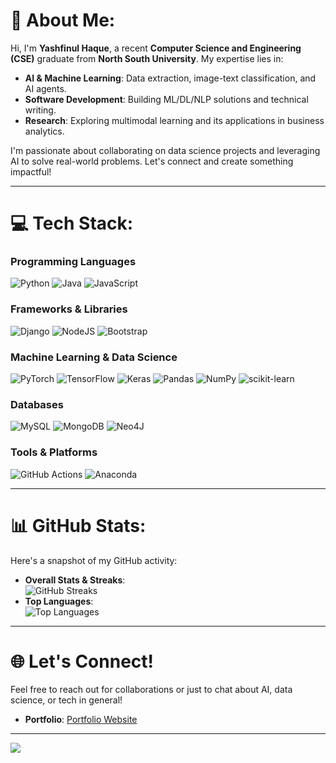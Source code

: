 # 💫 About Me:
Hi, I'm **Yashfinul Haque**, a recent **Computer Science and Engineering (CSE)** graduate from **North South University**. My expertise lies in:
- **AI & Machine Learning**: Data extraction, image-text classification, and AI agents.
- **Software Development**: Building ML/DL/NLP solutions and technical writing.
- **Research**: Exploring multimodal learning and its applications in business analytics.

I'm passionate about collaborating on data science projects and leveraging AI to solve real-world problems. Let's connect and create something impactful!

---

# 💻 Tech Stack:
### **Programming Languages**
![Python](https://img.shields.io/badge/python-3670A0?style=for-the-badge&logo=python&logoColor=ffdd54) ![Java](https://img.shields.io/badge/java-%23ED8B00.svg?style=for-the-badge&logo=openjdk&logoColor=white) ![JavaScript](https://img.shields.io/badge/javascript-%23323330.svg?style=for-the-badge&logo=javascript&logoColor=%23F7DF1E)

### **Frameworks & Libraries**
![Django](https://img.shields.io/badge/django-%23092E20.svg?style=for-the-badge&logo=django&logoColor=white) ![NodeJS](https://img.shields.io/badge/node.js-6DA55F?style=for-the-badge&logo=node.js&logoColor=white) ![Bootstrap](https://img.shields.io/badge/bootstrap-%238511FA.svg?style=for-the-badge&logo=bootstrap&logoColor=white)

### **Machine Learning & Data Science**
![PyTorch](https://img.shields.io/badge/PyTorch-%23EE4C2C.svg?style=for-the-badge&logo=PyTorch&logoColor=white) ![TensorFlow](https://img.shields.io/badge/TensorFlow-%23FF6F00.svg?style=for-the-badge&logo=TensorFlow&logoColor=white) ![Keras](https://img.shields.io/badge/Keras-%23D00000.svg?style=for-the-badge&logo=Keras&logoColor=white) ![Pandas](https://img.shields.io/badge/pandas-%23150458.svg?style=for-the-badge&logo=pandas&logoColor=white) ![NumPy](https://img.shields.io/badge/numpy-%23013243.svg?style=for-the-badge&logo=numpy&logoColor=white) ![scikit-learn](https://img.shields.io/badge/scikit--learn-%23F7931E.svg?style=for-the-badge&logo=scikit-learn&logoColor=white)

### **Databases**
![MySQL](https://img.shields.io/badge/mysql-4479A1.svg?style=for-the-badge&logo=mysql&logoColor=white) ![MongoDB](https://img.shields.io/badge/MongoDB-%234ea94b.svg?style=for-the-badge&logo=mongodb&logoColor=white) ![Neo4J](https://img.shields.io/badge/Neo4j-008CC1?style=for-the-badge&logo=neo4j&logoColor=white)

### **Tools & Platforms**
![GitHub Actions](https://img.shields.io/badge/github%20actions-%232671E5.svg?style=for-the-badge&logo=githubactions&logoColor=white) ![Anaconda](https://img.shields.io/badge/Anaconda-%2344A833.svg?style=for-the-badge&logo=anaconda&logoColor=white)

---

# 📊 GitHub Stats:
Here's a snapshot of my GitHub activity:
- **Overall Stats & Streaks**:<br/>
  ![GitHub Streaks](https://nirzak-streak-stats.vercel.app/?user=Yash-Haque&theme=dark&hide_border=false)
- **Top Languages**:<br/>
  ![Top Languages](https://github-readme-stats.vercel.app/api/top-langs/?username=Yash-Haque&theme=dark&hide_border=false&include_all_commits=false&count_private=false&layout=compact)

---

# 🌐 Let's Connect!
Feel free to reach out for collaborations or just to chat about AI, data science, or tech in general!
- **Portfolio**: [Portfolio Website](#)

---
[![](https://visitcount.itsvg.in/api?id=Yash-Haque&icon=0&color=0)](https://visitcount.itsvg.in)

<!-- Proudly created with GPRM ( https://gprm.itsvg.in ) -->
